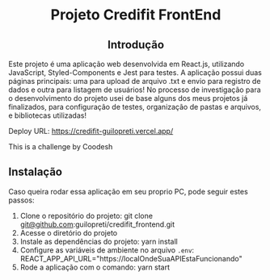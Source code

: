 <h1  align="center">Projeto Credifit FrontEnd</h1>

<h2 align="center">Introdução</h2>
   
   Este projeto é uma aplicação web desenvolvida em React.js, utilizando JavaScript, Styled-Components e Jest para testes. A aplicação possui duas páginas principais: uma para upload de arquivo .txt e envio para registro de dados e outra para listagem de usuários! No processo de investigação para o desenvolvimento do projeto usei de base alguns dos meus projetos já finalizados, para configuração de testes, organização de pastas e arquivos, e bibliotecas utilizadas!
   
Deploy URL: https://credifit-guilopreti.vercel.app/

This is a challenge by Coodesh

## Instalação

Caso queira rodar essa aplicação em seu proprio PC, pode seguir estes passos:

1. Clone o repositório do projeto: git clone git@github.com:guilopreti/credifit_frontend.git
2. Acesse o diretório do projeto
3. Instale as dependências do projeto: yarn install
4. Configure as variáveis de ambiente no arquivo `.env`: REACT_APP_API_URL="https://localOndeSuaAPIEstaFuncionando"
5. Rode a aplicação com o comando: yarn start
